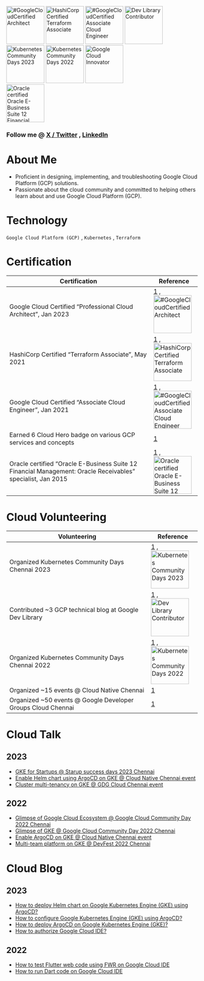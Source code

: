 
[<img src="https://templates.images.credential.net/16590181582433100721069374350922.png" alt="#GoogleCloudCertified Architect" width="100px" height="100px"/>](https://www.credential.net/9912e793-3443-4106-ae12-d68b9a5c7cf8)
[<img src="https://images.credly.com/size/680x680/images/99289602-861e-4929-8277-773e63a2fa6f/image.png" alt="HashiCorp Certified Terraform Associate" width="100px" height="100px"/>](https://www.credly.com/badges/0a7d6791-e971-4dac-b8f3-fe02701d5bbe)
[<img src="https://templates.images.credential.net/16590187933301617801540872729153.png" alt="#GoogleCloudCertified Associate Cloud Engineer" width="100px" height="100px"/>](https://www.credential.net/2cfd4c7d-21d5-45e4-bdb0-deeb44ff8a5e)
[<img src="https://developers.google.com/static/profile/badges/community/devlibrarycontributor/badge.svg" alt="Dev Library Contributor" width="100px" height="100px"/>](https://developers.google.com/profile/u/manikandank276)
[<img src="https://images.credly.com/size/680x680/images/ec106369-5571-493d-80dd-8ef7be486870/image.png" alt="Kubernetes Community Days 2023" width="100px" height="100px"/>](https://www.credly.com/badges/238b0ecc-2d8a-4cc2-8030-c4bffca5a378)
[<img src="https://images.credly.com/size/680x680/images/7d985777-5530-4a6f-b826-7685c4cc0ea7/image.png" alt="Kubernetes Community Days 2022" width="100px" height="100px"/>](https://www.credly.com/badges/88c72f1b-eecf-42b6-a688-3b2aee53f584)
[<img src="https://developers.google.com/static/profile/badges/community/innovators/cloud/2021_member/badge.svg" alt="Google Cloud Innovator" width="100px" height="100px"/>](https://developers.google.com/profile/u/manikandank276)	
[<img src="https://images.credly.com/size/680x680/images/e9f394a5-e65a-4116-b8a8-9818ed6ba30f/Oracle_Specialist_Badge__1_.png" alt="Oracle certified Oracle E-Business Suite 12 Financial Management Oracle Receivables" width="100px" height="100px"/>](https://www.credly.com/badges/b9966f68-8bba-4df9-870b-f21f7241313b)

### Follow me @ [X / Twitter](https://twitter.com/manikandank276) , [LinkedIn](https://www.linkedin.com/in/manikandank276)

# About Me
- Proficient in designing, implementing, and troubleshooting Google Cloud Platform (GCP) solutions.
- Passionate about the cloud community and committed to helping others learn about and use Google Cloud Platform (GCP).
  
# Technology
`Google Cloud Platform (GCP)` , `Kubernetes` , `Terraform`

# Certification
| Certification                                                                                               | Reference                                                               |
|-------------------------------------------------------------------------------------------------------------|-------------------------------------------------------------------------|
| Google Cloud Certified “Professional Cloud Architect”, Jan 2023                                             | [1](https://www.credential.net/9912e793-3443-4106-ae12-d68b9a5c7cf8) , [<img src="https://templates.images.credential.net/16590181582433100721069374350922.png" alt="#GoogleCloudCertified Architect" width="100px" height="100px"/>](https://www.credential.net/9912e793-3443-4106-ae12-d68b9a5c7cf8)    |
| HashiCorp Certified “Terraform Associate”, May 2021                                                         | [1](https://www.credly.com/badges/0a7d6791-e971-4dac-b8f3-fe02701d5bbe) , [<img src="https://images.credly.com/size/680x680/images/99289602-861e-4929-8277-773e63a2fa6f/image.png" alt="HashiCorp Certified Terraform Associate" width="100px" height="100px"/>](https://www.credly.com/badges/0a7d6791-e971-4dac-b8f3-fe02701d5bbe) |
| Google Cloud Certified “Associate Cloud Engineer”, Jan 2021                                                 | [1](https://www.credential.net/2cfd4c7d-21d5-45e4-bdb0-deeb44ff8a5e) , [<img src="https://templates.images.credential.net/16590187933301617801540872729153.png" alt="#GoogleCloudCertified Associate Cloud Engineer" width="100px" height="100px"/>](https://www.credential.net/2cfd4c7d-21d5-45e4-bdb0-deeb44ff8a5e)   |
| Earned 6 Cloud Hero badge on various GCP services and concepts                                              | [1](https://www.cloudskillsboost.google/public_profiles/f276175c-b728-45d7-b108-02354cb03ba4)  |
| Oracle certified “Oracle E-Business Suite 12 Financial Management: Oracle Receivables” specialist, Jan 2015 | [1](https://www.credly.com/badges/b9966f68-8bba-4df9-870b-f21f7241313b) , [<img src="https://images.credly.com/size/680x680/images/e9f394a5-e65a-4116-b8a8-9818ed6ba30f/Oracle_Specialist_Badge__1_.png" alt="Oracle certified Oracle E-Business Suite 12 Financial Management Oracle Receivables" width="100px" height="100px"/>](https://www.credly.com/badges/b9966f68-8bba-4df9-870b-f21f7241313b) |


# Cloud Volunteering
| Volunteering                                                 | Reference                                                               |
|--------------------------------------------------------------|-------------------------------------------------------------------------|
| Organized Kubernetes Community Days Chennai 2023             | [1](https://www.credly.com/badges/238b0ecc-2d8a-4cc2-8030-c4bffca5a378) , [<img src="https://images.credly.com/size/680x680/images/ec106369-5571-493d-80dd-8ef7be486870/image.png" alt="Kubernetes Community Days 2023" width="100px" height="100px"/>](https://www.credly.com/badges/238b0ecc-2d8a-4cc2-8030-c4bffca5a378) |
| Contributed ~3 GCP technical blog at Google Dev Library      | [1](https://devlibrary.withgoogle.com/authors/manikandank276) , [<img src="https://developers.google.com/static/profile/badges/community/devlibrarycontributor/badge.svg" alt="Dev Library Contributor" width="100px" height="100px"/>](https://developers.google.com/profile/u/manikandank276)           |
| Organized Kubernetes Community Days Chennai 2022             | [1](https://www.credly.com/badges/88c72f1b-eecf-42b6-a688-3b2aee53f584) , [<img src="https://images.credly.com/size/680x680/images/7d985777-5530-4a6f-b826-7685c4cc0ea7/image.png" alt="Kubernetes Community Days 2022" width="100px" height="100px"/>](https://www.credly.com/badges/88c72f1b-eecf-42b6-a688-3b2aee53f584) |
| Organized ~15 events @ Cloud Native Chennai                  | [1](https://community.cncf.io/chennai/)                                 |
| Organized ~50 events @ Google Developer Groups Cloud Chennai | [1](https://gdg.community.dev/gdg-cloud-chennai/)                       |

# Cloud Talk
## 2023
- [GKE for Startups @ Starup success days 2023 Chennai](https://twitter.com/manikandank276/status/1721201659916034197)
- [Enable Helm chart using ArgoCD on GKE @ Cloud Native Chennai event
](https://community.cncf.io/events/details/cncf-chennai-presents-enable-helm-chart-using-argocd-on-google-kubernetes-engine-gke/)
- [Cluster multi-tenancy on GKE @ GDG Cloud Chennai event](https://gdg.community.dev/events/details/google-gdg-cloud-chennai-presents-google-cloud-shuffle-mar-2023/)

## 2022
- [Glimpse of Google Cloud Ecosystem @ Google Cloud Community Day 2022 Chennai](https://gdg.community.dev/events/details/google-gdg-cloud-chennai-presents-google-cloud-community-day-2022-chennai/)
- [Glimpse of GKE @ Google Cloud Community Day 2022 Chennai](https://gdg.community.dev/events/details/google-gdg-cloud-chennai-presents-google-cloud-community-day-2022-chennai/)
- [Enable ArgoCD on GKE @ Cloud Native Chennai event](https://community.cncf.io/events/details/cncf-chennai-presents-enable-argocd-on-google-kubernetes-engine-gke/)
- [Multi-team platform on GKE @ DevFest 2022 Chennai](https://devfest.gdgchennai.in/agenda)

# Cloud Blog
## 2023
- [How to deploy Helm chart on Google Kubernetes Engine (GKE) using ArgoCD?](https://manikandank276.hashnode.dev/how-to-deploy-helm-chart-on-google-kubernetes-engine-gke-using-argocd)
- [How to configure Google Kubernetes Engine (GKE) using ArgoCD?](https://manikandank276.hashnode.dev/how-to-configure-google-kubernetes-engine-gke-using-argocd)
- [How to deploy ArgoCD on Google Kubernetes Engine (GKE)?](https://manikandank276.hashnode.dev/how-to-deploy-argocd-on-google-kubernetes-engine-gke)
- [How to authorize Google Cloud IDE?](https://manikandank276.hashnode.dev/how-to-authorize-google-cloud-ide)

## 2022
- [How to test Flutter web code using FWR on Google Cloud IDE](https://manikandank276.hashnode.dev/how-to-test-flutter-web-code-using-fwr-on-google-cloud-ide)
- [How to run Dart code on Google Cloud IDE](https://manikandank276.hashnode.dev/how-to-run-dart-code-on-google-cloud-ide)
